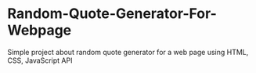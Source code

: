 # Random-Quote-Generator-For-Webpage
Simple project about random quote generator for a web page using HTML, CSS, JavaScript API
